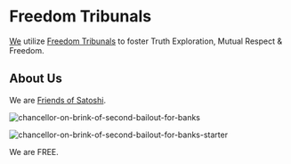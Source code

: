 # Freedom Tribunals
[We](https://github.com/moniquebaumann/friends-of-satoshi) utilize [Freedom Tribunals](https://polygonscan.com/address/0x3891B3CB47011ef8a24E6921F38fB0B52E3b102b) to foster Truth Exploration, Mutual Respect & Freedom. 


## About Us 
We are [Friends of Satoshi](https://github.com/moniquebaumann/friends-of-satoshi). 
  
![chancellor-on-brink-of-second-bailout-for-banks](https://github.com/moniquebaumann/freedom-cash-bot/assets/160405077/a8fd8989-a8d1-4a9d-9dc1-bd0f24196773)

![chancellor-on-brink-of-second-bailout-for-banks-starter](https://github.com/moniquebaumann/freedom-cash-bot/assets/160405077/1ed00195-9738-45bf-a807-4dff034947ff)

  
We are FREE.   
